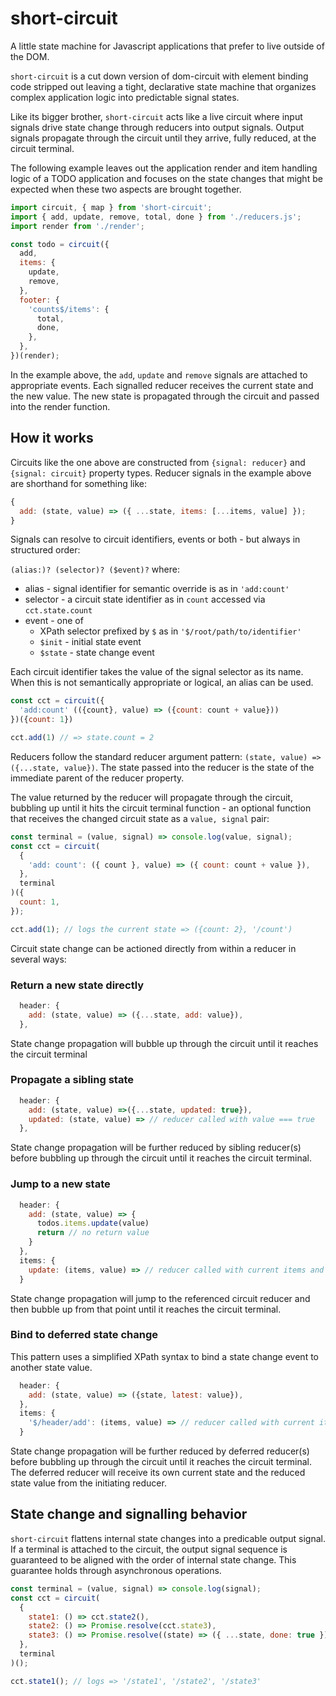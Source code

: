 # short-circuit

A little state machine for Javascript applications that prefer to live outside of the DOM.

`short-circuit` is a cut down version of dom-circuit with element binding code stripped out leaving a tight, declarative state machine that organizes complex application logic into predictable signal states.

Like its bigger brother, `short-circuit` acts like a live circuit where input signals drive state change through reducers into output signals. Output signals propagate through the circuit until they arrive, fully reduced, at the circuit terminal.

The following example leaves out the application render and item handling logic of a TODO application and focuses on the state changes that might be expected when these two aspects are brought together.

```javascript
import circuit, { map } from 'short-circuit';
import { add, update, remove, total, done } from './reducers.js';
import render from './render';

const todo = circuit({
  add,
  items: {
    update,
    remove,
  },
  footer: {
    'counts$/items': {
      total,
      done,
    },
  },
})(render);
```

In the example above, the `add`, `update` and `remove` signals are attached to appropriate events. Each signalled reducer receives the current state and the new value. The new state is propagated through the circuit and passed into the render function.

## How it works

Circuits like the one above are constructed from `{signal: reducer}` and `{signal: circuit}` property types. Reducer signals in the example above are shorthand for something like:

```javascript
{
  add: (state, value) => ({ ...state, items: [...items, value] });
}
```

Signals can resolve to circuit identifiers, events or both - but always in structured order:

`(alias:)? (selector)? ($event)?` where:

- alias - signal identifier for semantic override is as in `'add:count'`
- selector - a circuit state identifier as in `count` accessed via `cct.state.count`
- event - one of
  - XPath selector prefixed by `$` as in `'$/root/path/to/identifier'`
  - `$init` - initial state event
  - `$state` - state change event

Each circuit identifier takes the value of the signal selector as its name. When this is not semantically appropriate or logical, an alias can be used.

```javascript
const cct = circuit({
  'add:count' (({count}, value) => ({count: count + value}))
})({count: 1})

cct.add(1) // => state.count = 2
```

Reducers follow the standard reducer argument pattern: `(state, value) => ({...state, value})`. The state passed into the reducer is the state of the immediate parent of the reducer property.

The value returned by the reducer will propagate through the circuit, bubbling up until it hits the circuit terminal function - an optional function that receives the changed circuit state as a `value, signal` pair:

```javascript
const terminal = (value, signal) => console.log(value, signal);
const cct = circuit(
  {
    'add: count': ({ count }, value) => ({ count: count + value }),
  },
  terminal
)({
  count: 1,
});

cct.add(1); // logs the current state => ({count: 2}, '/count')
```

Circuit state change can be actioned directly from within a reducer in several ways:

### Return a new state directly

```javascript
  header: {
    add: (state, value) => ({...state, add: value}),
  },
```

State change propagation will bubble up through the circuit until it reaches the circuit terminal

### Propagate a sibling state

```javascript
  header: {
    add: (state, value) =>({...state, updated: true}),
    updated: (state, value) => // reducer called with value === true
  },
```

State change propagation will be further reduced by sibling reducer(s) before bubbling up through the circuit until it reaches the circuit terminal.

### Jump to a new state

```javascript
  header: {
    add: (state, value) => {
      todos.items.update(value)
      return // no return value
    }
  },
  items: {
    update: (items, value) => // reducer called with current items and new value
  }
```

State change propagation will jump to the referenced circuit reducer and then bubble up from that point until it reaches the circuit terminal.

### Bind to deferred state change

This pattern uses a simplified XPath syntax to bind a state change event to another state value.

```javascript
  header: {
    add: (state, value) => ({state, latest: value}),
  },
  items: {
    '$/header/add': (items, value) => // reducer called with current items and latest update value
  }
```

State change propagation will be further reduced by deferred reducer(s) before bubbling up through the circuit until it reaches the circuit terminal. The deferred reducer will receive its own current state and the reduced state value from the initiating reducer.

## State change and signalling behavior

`short-circuit` flattens internal state changes into a predicable output signal. If a terminal is attached to the circuit, the output signal sequence is guaranteed to be aligned with the order of internal state change. This guarantee holds through asynchronous operations.

```javascript
const terminal = (value, signal) => console.log(signal);
const cct = circuit(
  {
    state1: () => cct.state2(),
    state2: () => Promise.resolve(cct.state3),
    state3: () => Promise.resolve((state) => ({ ...state, done: true })),
  },
  terminal
)();

cct.state1(); // logs => '/state1', '/state2', '/state3'
```
